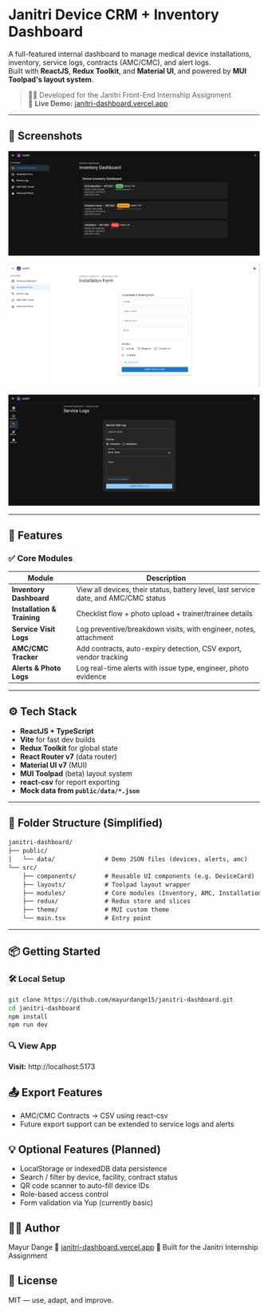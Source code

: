# Janitri Device CRM + Inventory Dashboard

A full-featured internal dashboard to manage medical device installations, inventory, service logs, contracts (AMC/CMC), and alert logs.  
Built with **ReactJS**, **Redux Toolkit**, and **Material UI**, and powered by **MUI Toolpad's layout system**.

> 🧑‍⚕️ Developed for the Janitri Front-End Internship Assignment  
> 🔗 **Live Demo:** [janitri-dashboard.vercel.app](https://janitri-dashboard.vercel.app)

---

## 📸 Screenshots

![Inventory Dashboard](./screenshots/inventory-dashboard.png)

![Installation Form](./screenshots/installation-form.png)

![Service Log Form](./screenshots/service-log.png)

---

## 🚀 Features

### ✅ Core Modules

| Module                      | Description                                                                          |
| --------------------------- | ------------------------------------------------------------------------------------ |
| **Inventory Dashboard**     | View all devices, their status, battery level, last service date, and AMC/CMC status |
| **Installation & Training** | Checklist flow + photo upload + trainer/trainee details                              |
| **Service Visit Logs**      | Log preventive/breakdown visits, with engineer, notes, attachment                    |
| **AMC/CMC Tracker**         | Add contracts, auto-expiry detection, CSV export, vendor tracking                    |
| **Alerts & Photo Logs**     | Log real-time alerts with issue type, engineer, photo evidence                       |

---

## ⚙️ Tech Stack

- **ReactJS + TypeScript**
- **Vite** for fast dev builds
- **Redux Toolkit** for global state
- **React Router v7** (data router)
- **Material UI v7** (MUI)
- **MUI Toolpad** (beta) layout system
- **react-csv** for report exporting
- **Mock data from `public/data/*.json`**

---

## 🧱 Folder Structure (Simplified)

```txt
janitri-dashboard/
├── public/
│   └── data/              # Demo JSON files (devices, alerts, amc)
└── src/
    ├── components/        # Reusable UI components (e.g. DeviceCard)
    ├── layouts/           # Toolpad layout wrapper
    ├── modules/           # Core modules (Inventory, AMC, Installations, etc.)
    ├── redux/             # Redux store and slices
    ├── theme/             # MUI custom theme
    └── main.tsx           # Entry point
```

---

## 📦 Getting Started

### 🛠 Local Setup

```bash
git clone https://github.com/mayurdange15/janitri-dashboard.git
cd janitri-dashboard
npm install
npm run dev
```

### 🔍 View App

**Visit:** http://localhost:5173

## 📤 Export Features

- AMC/CMC Contracts → CSV using react-csv
- Future export support can be extended to service logs and alerts

## 💡 Optional Features (Planned)

- LocalStorage or indexedDB data persistence
- Search / filter by device, facility, contract status
- QR code scanner to auto-fill device IDs
- Role-based access control
- Form validation via Yup (currently basic)

## 👨‍💻 Author

Mayur Dange
🔗 [janitri-dashboard.vercel.app](https://janitri-dashboard.vercel.app)
🧠 Built for the Janitri Internship Assignment

## 📄 License

MIT — use, adapt, and improve.
